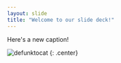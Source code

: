 ```yaml
---
layout: slide
title: "Welcome to our slide deck!"
---
```


Here's a new caption!

![defunktocat](https://octodex.github.com/images/defunktocat.png)
{: .center}

